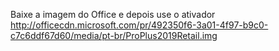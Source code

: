 Baixe a imagem do Office e depois use o ativador
http://officecdn.microsoft.com/pr/492350f6-3a01-4f97-b9c0-c7c6ddf67d60/media/pt-br/ProPlus2019Retail.img

